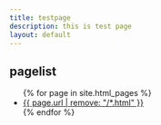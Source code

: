 ```yaml
---
title: testpage
description: this is test page
layout: default
---
```


## pagelist
<ul>
  {% for page in site.html_pages %}
  <li>
    <a href="{{ site.github.url }}{{ page.url }}">{{ page.url | remove: "/*.html" }}</a>
  </li>
  {% endfor %}
</ul>
